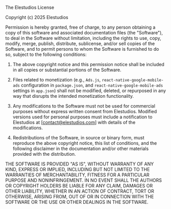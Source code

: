 The Elestudios License

Copyright (c) 2025 Elestudios

Permission is hereby granted, free of charge, to any person obtaining a copy
of this software and associated documentation files (the "Software"), to deal
in the Software without limitation, including the rights to use, copy, modify,
merge, publish, distribute, sublicense, and/or sell copies of the Software, and
to permit persons to whom the Software is furnished to do so, subject to the
following conditions:

1. The above copyright notice and this permission notice shall be included in all
copies or substantial portions of the Software.

2. Files related to monetization (e.g., `Ads.js`, `react-native-google-mobile-ads`
configuration in `package.json`, and `react-native-google-mobile-ads` settings in
`app.json`) shall not be modified, deleted, or repurposed in any way that disrupts
the intended monetization functionality.

3. Any modifications to the Software must not be used for commercial purposes
without express written consent from Elestudios. Modified versions used for
personal purposes must include a notification to Elestudios at
[contact@elestudios.com] with details of the modifications.

4. Redistributions of the Software, in source or binary form, must reproduce the
above copyright notice, this list of conditions, and the following disclaimer in
the documentation and/or other materials provided with the distribution.

THE SOFTWARE IS PROVIDED "AS IS", WITHOUT WARRANTY OF ANY KIND, EXPRESS OR
IMPLIED, INCLUDING BUT NOT LIMITED TO THE WARRANTIES OF MERCHANTABILITY,
FITNESS FOR A PARTICULAR PURPOSE AND NONINFRINGEMENT. IN NO EVENT SHALL THE
AUTHORS OR COPYRIGHT HOLDERS BE LIABLE FOR ANY CLAIM, DAMAGES OR OTHER
LIABILITY, WHETHER IN AN ACTION OF CONTRACT, TORT OR OTHERWISE, ARISING FROM,
OUT OF OR IN CONNECTION WITH THE SOFTWARE OR THE USE OR OTHER DEALINGS IN THE
SOFTWARE.